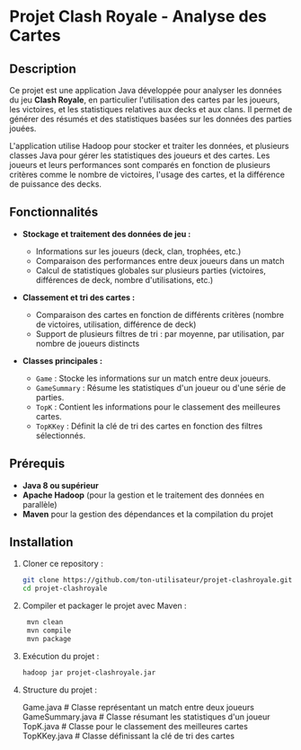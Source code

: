 # Projet Clash Royale - Analyse des Cartes

## Description
Ce projet est une application Java développée pour analyser les données du jeu **Clash Royale**, en particulier l'utilisation des cartes par les joueurs, les victoires, et les statistiques relatives aux decks et aux clans. Il permet de générer des résumés et des statistiques basées sur les données des parties jouées.

L'application utilise Hadoop pour stocker et traiter les données, et plusieurs classes Java pour gérer les statistiques des joueurs et des cartes. Les joueurs et leurs performances sont comparés en fonction de plusieurs critères comme le nombre de victoires, l'usage des cartes, et la différence de puissance des decks.

## Fonctionnalités
- **Stockage et traitement des données de jeu :**
  - Informations sur les joueurs (deck, clan, trophées, etc.)
  - Comparaison des performances entre deux joueurs dans un match
  - Calcul de statistiques globales sur plusieurs parties (victoires, différences de deck, nombre d'utilisations, etc.)

- **Classement et tri des cartes :**
  - Comparaison des cartes en fonction de différents critères (nombre de victoires, utilisation, différence de deck)
  - Support de plusieurs filtres de tri : par moyenne, par utilisation, par nombre de joueurs distincts

- **Classes principales :**
  - `Game` : Stocke les informations sur un match entre deux joueurs.
  - `GameSummary` : Résume les statistiques d'un joueur ou d'une série de parties.
  - `TopK` : Contient les informations pour le classement des meilleures cartes.
  - `TopKKey` : Définit la clé de tri des cartes en fonction des filtres sélectionnés.

## Prérequis
- **Java 8 ou supérieur**
- **Apache Hadoop** (pour la gestion et le traitement des données en parallèle)
- **Maven** pour la gestion des dépendances et la compilation du projet

## Installation

1. Cloner ce repository :
   ```bash
   git clone https://github.com/ton-utilisateur/projet-clashroyale.git
   cd projet-clashroyale
2. Compiler et packager le projet avec Maven :
   ```bash
    mvn clean
    mvn compile
    mvn package

4. Exécution du projet :
   ```bash
   hadoop jar projet-clashroyale.jar

6. Structure du projet :

   Game.java          # Classe représentant un match entre deux joueurs
   GameSummary.java   # Classe résumant les statistiques d'un joueur
   TopK.java          # Classe pour le classement des meilleures cartes
   TopKKey.java       # Classe définissant la clé de tri des cartes



